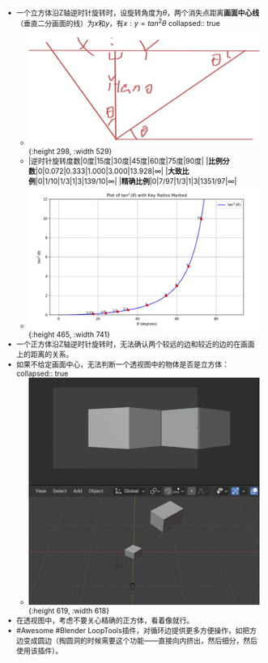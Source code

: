 - 一个立方体沿Z轴逆时针旋转时，设旋转角度为$\theta$，两个消失点距离**画面中心线**（垂直二分画面的线）为$x$和$y$，有$x:y=tan^2\theta$
  collapsed:: true
	- ![image.png](../assets/image_1730601288818_0.png){:height 298, :width 529}
	- |逆时针旋转度数|0度|15度|30度|45度|60度|75度|90度|
	  |**比例分数**|0|0.072|0.333|1.000|3.000|13.928|$\infty$|
	  |**大致比例**|0|1/10|1/3|1|3|139/10|$\infty$|
	  |**精确比例**|0|7/97|1/3|1|3|1351/97|$\infty$|
	- ![image.png](../assets/image_1730603816941_0.png){:height 465, :width 741}
- 一个正方体沿Z轴逆时针旋转时，无法确认两个较远的边和较近的边的在画面上的距离的关系。
- 如果不给定画面中心，无法判断一个透视图中的物体是否是立方体：
  collapsed:: true
	- ![image.png](../assets/image_1730614275319_0.png){:height 619, :width 618}
- 在透视图中，考虑不要关心精确的正方体，看着像就行。
- #Awesome #Blender LoopTools插件，对循环边提供更多方便操作，如把方边变成圆边（掏圆洞的时候需要这个功能——直接向内挤出，然后细分，然后使用该插件）。
